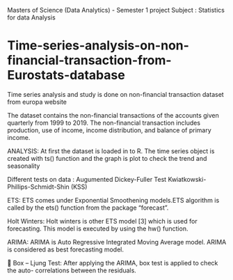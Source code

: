 Masters of Science (Data Analytics) - Semester 1 project 
Subject : Statistics for data Analysis 
# Time-series-analysis-on-non-financial-transaction-from-Eurostats-database
Time series analysis and study is done on non-financial transaction dataset from europa website

The dataset contains the non-financial transactions of the accounts given quarterly from 1999 to 2019. The non-financial transaction includes production, use of income, income distribution, and balance of primary income.


ANALYSIS: At first the dataset is loaded in to R. The time series 
object is created with ts() function and the graph is 
plot to check the trend and seasonality

Different tests on data :
Augumented Dickey-Fuller Test
Kwiatkowski-Phillips-Schmidt-Shin (KSS)


ETS: ETS comes under Exponential Smoothening models.ETS algorithm is called by the ets() function from the package “forecast”.

Holt Winters: Holt winters is other ETS model [3] which is used for forecasting. This model is executed by using the hw() function.

ARIMA: ARIMA is Auto Regressive Integrated Moving Average model. ARIMA is considered as best forecasting model.

 Box – Ljung Test: After applying the ARIMA, box test is applied to check the auto- correlations between the residuals.
